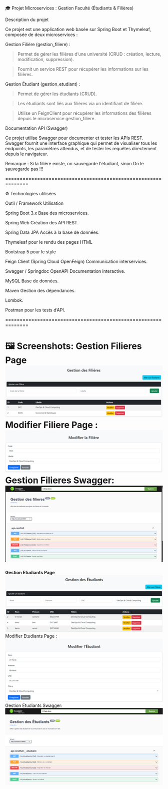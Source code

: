 🎓 Projet Microservices : Gestion Faculté (Étudiants & Filières)

Description du projet

Ce projet est une application web basée sur Spring Boot et Thymeleaf, composée de deux microservices :

Gestion Filière (gestion_filiere) :

 >Permet de gérer les filières d’une université (CRUD : création, lecture, modification, suppression).

 >Fournit un service REST pour récupérer les informations sur les filières.

Gestion Étudiant (gestion_etudiant) :

 >Permet de gérer les étudiants (CRUD).

 >Les étudiants sont liés aux filières via un identifiant de filière.

 >Utilise un FeignClient pour récupérer les informations des filières depuis le microservice gestion_filiere.

Documentation API (Swagger)

Ce projet utilise Swagger pour documenter et tester les APIs REST. Swagger fournit une interface graphique qui permet de visualiser tous les endpoints, les paramètres attendus, et de tester les requêtes directement depuis le navigateur.

Remarque : Si la filière existe, on sauvegarde l'étudiant, sinon On le sauvegarde pas !!!

==============================================================

⚙️ Technologies utilisées

Outil / Framework	Utilisation

Spring Boot 3.x	Base des microservices.

Spring Web	Création des API REST.

Spring Data JPA	Accès à la base de données.

Thymeleaf pour le rendu des pages HTML

Bootstrap 5 pour le style

Feign Client (Spring Cloud OpenFeign)	Communication interservices.

Swagger / Springdoc OpenAPI	Documentation interactive.

MySQL	Base de données.

Maven	Gestion des dépendances.

Lombok.

Postman pour les tests d’API.

==============================================================

🖼️ Screenshots:
**Gestion Filieres Page**
![img_2.png](img_2.png)
Modifier Filiere Page :
![img_3.png](img_3.png)
Gestion Filieres Swagger:
![img_1.png](img_1.png)
=========================
**Gestion Etudiants Page**
![img_4.png](img_4.png)
Modifier Etudiants Page :
![img_5.png](img_5.png)
Gestion Etudiants Swagger:
![img.png](img.png)


